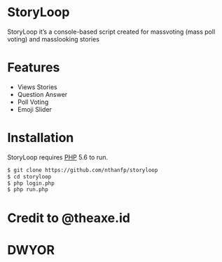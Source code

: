 # StoryLoop

StoryLoop it’s a console-based script created for massvoting (mass poll voting) and masslooking stories

# Features

  - Views Stories
  - Question Answer
  - Poll Voting
  - Emoji Slider

# Installation

StoryLoop requires [PHP](https://www.php.net/) 5.6 to run.

```sh
$ git clone https://github.com/nthanfp/storyloop
$ cd storyloop
$ php login.php
$ php run.php
```
# Credit to @theaxe.id 
# DWYOR
